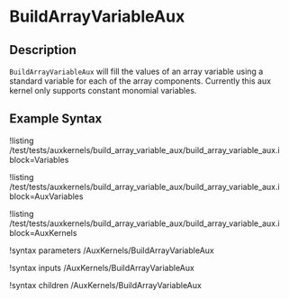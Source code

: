# BuildArrayVariableAux

## Description

`BuildArrayVariableAux` will fill the values of an array variable using a
standard variable for each of the array components. Currently this aux kernel
only supports constant monomial variables.

## Example Syntax

!listing /test/tests/auxkernels/build_array_variable_aux/build_array_variable_aux.i block=Variables

!listing /test/tests/auxkernels/build_array_variable_aux/build_array_variable_aux.i block=AuxVariables

!listing /test/tests/auxkernels/build_array_variable_aux/build_array_variable_aux.i block=AuxKernels

!syntax parameters /AuxKernels/BuildArrayVariableAux

!syntax inputs /AuxKernels/BuildArrayVariableAux

!syntax children /AuxKernels/BuildArrayVariableAux
